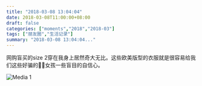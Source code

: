 ```yaml
---
title: "2018-03-08 13:04:04"
date: 2018-03-08T11:00:00+08:00
draft: false
categories: ["moments","2018","2018-03"]
tags: ["朋友圈","生活记录"]
summary: "2018-03-08 13:04:04..."
---
```


网购盲买的size 2穿在我身上居然奇大无比。这些欧美版型的衣服就是很容易给我们这些好骗的🐷🐷女孩一些盲目的自信心。

![Media 1](/Moments/photos/2018-03-08/201803081304040.jpg)

